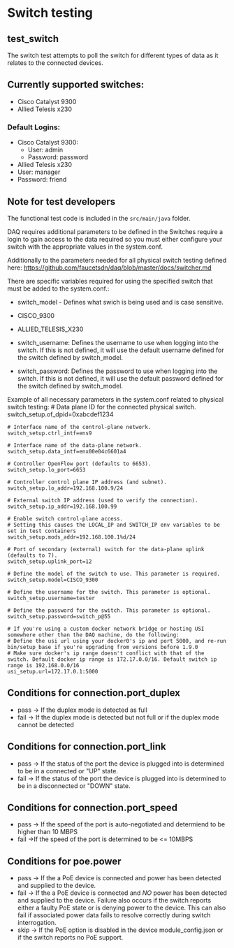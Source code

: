 # Switch testing

## test_switch
The switch test attempts to poll the switch for different types of data as it relates to the
connected devices.

## Currently supported switches:
 - Cisco Catalyst 9300
 - Allied Telesis x230

### Default Logins:
 - Cisco Catalyst 9300:
   - User: admin
   - Password: password
 - Allied Telesis x230
  - User: manager
  - Password: friend

## Note for test developers
The functional test code is included in the `src/main/java` folder.

DAQ requires additional parameters to be defined in the Switches require a login to gain access to the data required so you must either configure your switch with the appropriate values in the system.conf.

Additionally to the parameters needed for all physical switch testing defined here: https://github.com/faucetsdn/daq/blob/master/docs/switcher.md

There are specific variables required for using the specified switch that must be added to the system.conf.:

- switch_model - Defines what swich is being used and is case sensitive.
 - CISCO_9300
 - ALLIED_TELESIS_X230

- switch_username: Defines the username to use when logging into the switch.  If this is not defined, it will use the default username defined for the switch defined by switch_model.

- switch_password: Defines the password to use when logging into the switch.  If this is not defined, it will use the default password defined for the switch defined by switch_model.

Example of all necessary parameters in the system.conf related to physical switch testing:
    # Data plane ID for the connected physical switch.
    switch_setup.of_dpid=0xabcdef1234

    # Interface name of the control-plane network.
    switch_setup.ctrl_intf=ens9

    # Interface name of the data-plane network.
    switch_setup.data_intf=enx00e04c6601a4

    # Controller OpenFlow port (defaults to 6653).
    switch_setup.lo_port=6653

    # Controller control plane IP address (and subnet).
    switch_setup.lo_addr=192.168.100.9/24

    # External switch IP address (used to verify the connection).
    switch_setup.ip_addr=192.168.100.99

    # Enable switch control-plane access.
    # Setting this causes the LOCAL_IP and SWITCH_IP env variables to be set in test containers
    switch_setup.mods_addr=192.168.100.1%d/24

    # Port of secondary (external) switch for the data-plane uplink (defaults to 7).
    switch_setup.uplink_port=12

	# Define the model of the switch to use. This parameter is required.
    switch_setup.model=CISCO_9300

	# Define the username for the switch. This parameter is optional.
    switch_setup.username=tester

	# Define the password for the switch. This parameter is optional.
	switch_setup.password=switch_p@55

    # If you're using a custom docker network bridge or hosting USI somewhere other than the DAQ machine, do the following: 
    # Define the usi url using your docker0's ip and port 5000, and re-run bin/setup_base if you're upgrading from versions before 1.9.0
    # Make sure docker's ip range doesn't conflict with that of the switch. Default docker ip range is 172.17.0.0/16. Default switch ip range is 192.168.0.0/16
    usi_setup.url=172.17.0.1:5000

## Conditions for connection.port_duplex
 - pass -> If the duplex mode is detected as full
 - fail -> If the duplex mode is detected but not full or if the duplex mode cannot be detected

## Conditions for connection.port_link
 - pass -> If the status of the port the device is plugged into is determined to be in a connected or "UP" state.
 - fail -> If the status of the port the device is plugged into is determined to be in a disconnected or "DOWN" state.

## Conditions for connection.port_speed
 - pass -> If the speed of the port is auto-negotiated and determiend to be higher than 10 MBPS
 - fail ->If the speed of the port is determined to be <= 10MBPS

## Conditions for poe.power
 - pass -> If the a PoE device is connected and power has been detected and supplied to the device.
 - fail -> If the a PoE device is connected and *NO* power has been detected and supplied to the device.  Failure also occurs if the switch reports either a faulty PoE state or is denying power to the device. This can also fail if associated power data fails to resolve correctly during switch interrogation.
 - skip -> If the PoE option is disabled in the device module_config.json or if the switch reports no PoE support.

